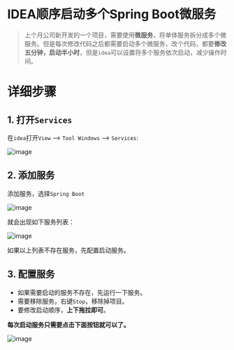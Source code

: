 # IDEA顺序启动多个Spring Boot微服务

>上个月公司新开发的一个项目，需要使用**微服务**，将单体服务拆分成多个微服务。但是每次修改代码之后都需要启动多个微服务，改个代码，都要**修改五分钟，启动半小时**，但是`idea`可以设置将多个服务依次启动，减少操作时间。

# 详细步骤

## 1. 打开`Services`

在`idea`打开`View` ——> `Tool Windows` ——> `Services`:

![image](https://user-images.githubusercontent.com/11553237/192996660-9883ee63-b558-4736-afe2-8bdab0091e33.png)


## 2. 添加服务

添加服务，选择`Spring Boot`

![image](https://user-images.githubusercontent.com/11553237/192996997-da23d43c-9800-4714-8f29-80f725eed6eb.png)

就会出现如下服务列表：

![image](https://user-images.githubusercontent.com/11553237/192996765-db046304-fb02-4118-9d16-42c35a73e730.png)

如果以上列表不存在服务，先配置启动服务。

## 3. 配置服务

* 如果需要启动的服务不存在，先运行一下服务。
* 需要移除服务，右键`Stop`，移除掉项目。
* 要修改启动顺序，**上下拖拉即可**。

**每次启动服务只需要点击下面按钮就可以了。**

![image](https://user-images.githubusercontent.com/11553237/192996830-cdcf3019-26ba-479b-b0d1-69dd8af6f1c6.png)
